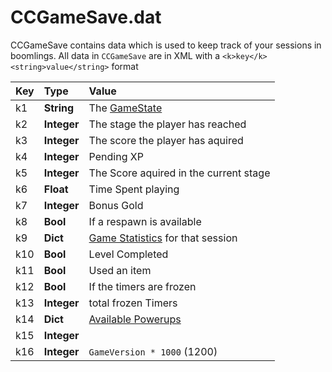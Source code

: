 # CCGameSave.dat

CCGameSave contains data which is used to keep track of your sessions in boomlings. All data in `CCGameSave` are in XML with a `<k>key</k><string>value</string>` format

| Key | Type | Value |
|:----|:-----|:------|
| k1 | **String** | The [GameState](/topics/gameState) |
| k2 | **Integer** | The stage the player has reached |
| k3 | **Integer** | The score the player has aquired |
| k4 | **Integer** | Pending XP |
| k5 | **Integer** | The Score aquired in the current stage |
| k6 | **Float** | Time Spent playing |
| k7 | **Integer** | Bonus Gold |
| k8 | **Bool** | If a respawn is available |
| k9 | **Dict** | [Game Statistics](/resources/client/saves/CCGameStatistics) for that session |
| k10 | **Bool** | Level Completed |
| k11 | **Bool** | Used an item|
| k12 | **Bool** | If the timers are frozen |
| k13 | **Integer** | total frozen Timers |
| k14 | **Dict** | [Available Powerups](/topics/powerups) |
| k15 |**Integer** | |
| k16 |**Integer** | `GameVersion * 1000` (1200) |

